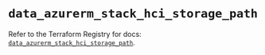 # `data_azurerm_stack_hci_storage_path`

Refer to the Terraform Registry for docs: [`data_azurerm_stack_hci_storage_path`](https://registry.terraform.io/providers/hashicorp/azurerm/4.38.1/docs/data-sources/stack_hci_storage_path).
